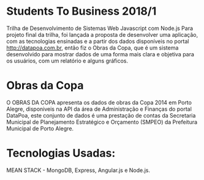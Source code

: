 # Students To Business 2018/1
Trilha de Desenvolvimento de Sistemas Web Javascript com Node.js
Para projeto final da trilha, foi lançada a proposta de desenvolver uma aplicação, com as tecnologias ensinadas e a partir dos dados disponíveis no portal http://datapoa.com.br, então fiz o Obras da Copa, que é um sistema desenvolvido para mostrar dados de uma forma mais clara e objetiva para os usuários, com um relatório e alguns gráficos.

# Obras da Copa
O OBRAS DA COPA apresenta os dados de obras da Copa 2014 em Porto Alegre, disponiveis na API da área de Administração e Finanças do portal DataPoa, este conjunto de dados é uma prestação de contas da Secretaria Municipal de Planejamento Estratégico e Orçamento (SMPEO) da Prefeitura Municipal de Porto Alegre.

# Tecnologias Usadas:
MEAN STACK - MongoDB, Express, Angular.js e Node.js.
